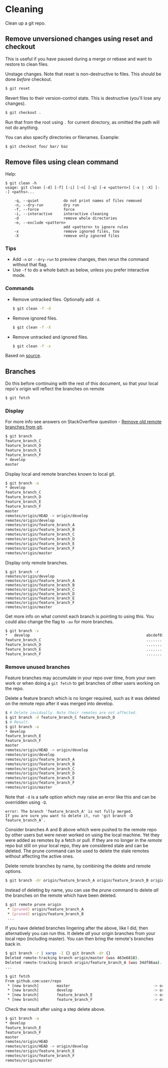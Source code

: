 # Cleaning

Clean up a git repo.

## Remove unversioned changes using reset and checkout

This is useful if you have paused during a merge or rebase and want to restore to clean files.

Unstage changes. Note that reset is non-destructive to files. This should be done _before_ checkout.

```sh
$ git reset
```

Revert files to their version-control state. This is destructive (you'll lose any changes).

```sh
$ git checkout .
```

Run that from the root using `.` for current directory, as omitted the path will not do anything. 

You can also specify directories or filenames. Example:

```sh
$ git checkout foo/ bar/ baz
```

## Remove files using clean command

Help:

```
$ git clean -h
usage: git clean [-d] [-f] [-i] [-n] [-q] [-e <pattern>] [-x | -X] [--] <paths>...

    -q, --quiet           do not print names of files removed
    -n, --dry-run         dry run
    -f, --force           force
    -i, --interactive     interactive cleaning
    -d                    remove whole directories
    -e, --exclude <pattern>
                          add <pattern> to ignore rules
    -x                    remove ignored files, too
    -X                    remove only ignored files
```

### Tips

- Add `-n` or `--dry-run` to preview changes, then rerun the command without that flag.
- Use `-f` to do a whole batch as below, unless you prefer interactive mode.

### Commands

- Remove untracked files. Optionally add `-d`.
    ```sh
    $ git clean -f -d
    ```
- Remove ignored files.
    ```sh
    $ git clean -f -X
    ```
- Remove untracked and ignored files.
    ```sh
    $ git clean -f -x
    ```

Based on [source](https://coderwall.com/p/g16jpq/keep-your-git-directory-clean-with-git-clean-and-git-trash).

## Branches

Do this before continuing with the rest of this document, so that your local repo's origin will reflect the branches on remote

```bash
$ git fetch
```

### Display

For more info see answers on StackOverflow question - [Remove old remote branches from git](https://stackoverflow.com/questions/17470691/remove-old-remote-branches-from-git).

```bash
$ git branch
feature_branch_C
feature_branch_D
feature_branch_E
feature_branch_F
* develop
master
```

Display local and remote branches known to local git.

```bash
$ git branch -a
* develop
feature_branch_C
feature_branch_D
feature_branch_E
feature_branch_F
master
remotes/origin/HEAD -> origin/develop
remotes/origin/develop
remotes/origin/feature_branch_A
remotes/origin/feature_branch_B
remotes/origin/feature_branch_C
remotes/origin/feature_branch_D
remotes/origin/feature_branch_E
remotes/origin/feature_branch_F
remotes/origin/master
```

Display only remote branches.

```
$ git branch -r
remotes/origin/develop
remotes/origin/feature_branch_A
remotes/origin/feature_branch_B
remotes/origin/feature_branch_C
remotes/origin/feature_branch_D
remotes/origin/feature_branch_E
remotes/origin/feature_branch_F
remotes/origin/master
```

Get more info on what commit each branch is pointing to using this. You could also change the flag to `-av` for more branches.

```bash
$ git branch -v
*   develop                                                    abcdef01 Short hash left and commit message here
feature_branch_C                                               ........ ...
feature_branch_D                                               ........ ...
feature_branch_E                                               ........ ...
feature_branch_F                                               ........ ...
```

### Remove unused branches

Feature branches may accumulate in your repo over time, from your own work or when doing a `git fetch` to get branches of other users working on the repo.

Delete a feature branch which is no longer required, such as it was deleted on the remote repo after it was merged into develop.

```bash
$ # Delete invidually. Note their remotes are not affected.
$ git branch -d feature_branch_C feature_branch_D
$ # Result.
$ git branch -a
* develop
feature_branch_E
feature_branch_F
master
remotes/origin/HEAD -> origin/develop
remotes/origin/develop
remotes/origin/feature_branch_A
remotes/origin/feature_branch_B
remotes/origin/feature_branch_C
remotes/origin/feature_branch_D
remotes/origin/feature_branch_E
remotes/origin/feature_branch_F
remotes/origin/master
```

Note that `-d` is a safe option which may raise an error like this and can be overridden using `-D`.
```
error: The branch 'feature_branch_A' is not fully merged.
If you are sure you want to delete it, run 'git branch -D feature_branch_A'.
```

Consider branches A and B above which were pushed to the remote repo by other users but were never worked on using the local machine. Yet they were added as remotes by a fetch or pull. If they are no longer in the _remote_ repo but still on your local repo, they are considered stale and can be deleted. The prune command can be used to delete the stale remotes without affecting the active ones.

Delete remote branches by name, by combining the delete and remote options.

```bash
$ git branch -dr origin/feature_branch_A origin/feature_branch_B origin/feature_branch_C origin/feature_branch_D
```

Instead of deleting by name, you can use the prune command to delete _all_ the branches on the remote which have been deleted.

```bash
$ git remote prune origin
 * [pruned] origin/feature_branch_A
 * [pruned] origin/feature_branch_B
 ...
```

If you have deleted branches lingering after the above, like I did, then alternatively you can run this. It delete _all_ your origin branches from your local repo (including master). You can then bring the remote's branches back in.

```bash
$ git branch -r | xargs -I {} git branch -dr {}
Deleted remote-tracking branch origin/master (was 463e6818).
Deleted remote-tracking branch origin/feature_branch_A (was 34df86aa).
...

$ git fetch
From github.com:user/repo
 * [new branch]        master                                     -> origin/master
 * [new branch]        develop                                    -> origin/develop
 * [new branch]        feature_branch_E                           -> origin/feature_branch_E
 * [new branch]        feature_branch_F                           -> origin/feature_branch_F
```

Check the result after using a step delete above.

```bash
$ git branch -a
* develop
feature_branch_E
feature_branch_F
master
remotes/origin/HEAD
remotes/origin/HEAD -> origin/develop
remotes/origin/feature_branch_E
remotes/origin/feature_branch_F
remotes/origin/master
```
